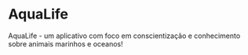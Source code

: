 # AquaLife
AquaLife - um aplicativo com foco em conscientização e conhecimento sobre animais marinhos e oceanos!
